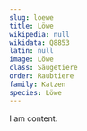 ```yaml
---
slug: loewe
title: Löwe
wikipedia: null
wikidata: Q8853
latin: null
image: Löwe
class: Säugetiere
order: Raubtiere
family: Katzen
species: Löwe
---
```


I am content.
